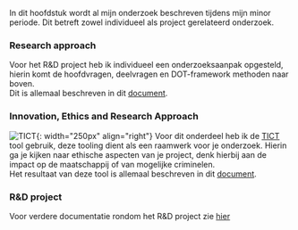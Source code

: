 In dit hoofdstuk wordt al mijn onderzoek beschreven tijdens mijn minor periode. Dit betreft zowel individueel als project gerelateerd onderzoek.

### Research approach
Voor het R&D project heb ik individueel een onderzoeksaanpak opgesteld, hierin komt de hoofdvragen, deelvragen en DOT-framework methoden naar boven.<br/>
Dit is allemaal beschreven in dit 
<a href="./files/TvH_Research_Approach.docx" download>document</a>.

### Innovation, Ethics and Research Approach
![TICT](https://tict.io/images/tict-logo.png){: width="250px" align="right"}
Voor dit onderdeel heb ik de [TICT](https://tict.io/) tool gebruik, deze tooling dient als een raamwerk voor je onderzoek. Hierin ga je kijken naar ethische aspecten van je project, denk hierbij aan de impact op de maatschappij of van mogelijke criminelen. <br>
Het resultaat van deze tool is allemaal beschreven in dit 
<a href="./files/TvH_TICT.pdf" download>document</a>.

### R&D project
Voor verdere documentatie rondom het R&D project zie <a href="https://tvheel.github.io/project">hier</a>
